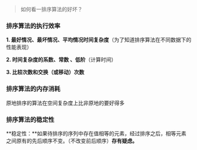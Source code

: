 >  如何看一排序算法的好坏？

### 排序算法的执行效率

**1. 最好情况、最坏情况、平均情况时间复杂度**（为了知道排序算法在不同数据下的性能表现）

**2. 时间复杂度的系数、常数 、低阶**（计算时间）

**3. 比较次数和交换（或移动）次数**

### 排序算法的内存消耗

原地排序的算法在空间复杂度上比非原地的要好得多

### 排序算法的稳定性

**稳定性：**如果待排序的序列中存在值相等的元素，经过排序之后，相等元素之间原有的先后顺序不变。（不改变前后顺序）**存有疑虑。**

